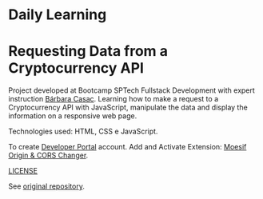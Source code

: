 
# Daily Learning

# Requesting Data from a Cryptocurrency API

Project developed at Bootcamp SPTech Fullstack Development with expert instruction [Bárbara Casac](https://github.com/bahcasac "Bárbara Casac").
Learning how to make a request to a Cryptocurrency API with JavaScript, manipulate the data and display the information on a responsive web page.

Technologies used: HTML, CSS e JavaScript.

To create [Developer Portal](https://pro.coinmarketcap.com/account) account.
Add and Activate Extension: [Moesif Origin & CORS Changer](https://chrome.google.com/webstore/detail/moesif-origin-cors-change/digfbfaphojjndkpccljibejjbppifbc).

[LICENSE](./LICENSE)

See [original repository](https://github.com/bahcasac/DigitalOne).
